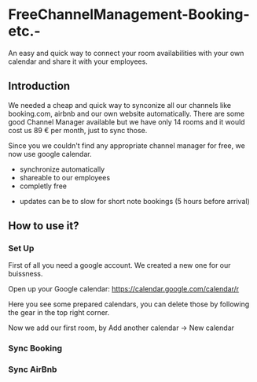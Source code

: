 ﻿# FreeChannelManagement-Booking-etc.-
An easy and quick way to connect your room availabilities with your own calendar and share it with your employees.

## Introduction 
We needed a cheap and quick way to synconize all our channels like booking.com, airbnb and our own website automatically.
There are some good Channel Manager available but we have only 14 rooms and it would cost us 89 € per month, just to sync those.

Since you we couldn't find any appropriate channel manager for free, we now use google calendar. 
+ synchronize automatically
+ shareable to our employees
+ completly free
- updates can be to slow for short note bookings (5 hours before arrival)

## How to use it?

### Set Up

First of all you need a google account. We created a new one for our buissness.
[](Images/login%20eng)

Open up your Google calendar:
https://calendar.google.com/calendar/r

Here you see some prepared calendars, you can delete those by following the gear in the top right corner.

Now we add our first room, by Add another calendar -> New calendar

### Sync Booking



### Sync AirBnb
